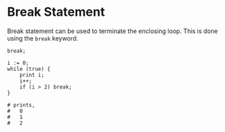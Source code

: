 # Break Statement

Break statement can be used to terminate the enclosing loop. This is done using the `break` keyword.

```title="Syntax"
break;
```

```title="Example"
i := 0;
while (true) {
    print i;
    i++;
    if (i > 2) break;
}

# prints,
#   0
#   1
#   2
```
